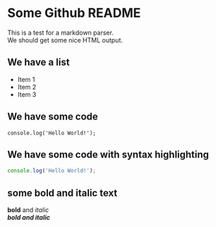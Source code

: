 # Some Github README

This is a test for a markdown parser.  
We should get some nice HTML output.  

## We have a list

 - Item 1
 - Item 2
 - Item 3

## We have some code

```console.log('Hello World!');```

## We have some code with syntax highlighting

```javascript
console.log('Hello World!');
```

## some bold and italic text

**bold** and *italic*  
***bold and italic***